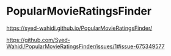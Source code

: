 # PopularMovieRatingsFinder
https://syed-wahidi.github.io/PopularMovieRatingsFinder/

https://github.com/Syed-Wahidi/PopularMovieRatingsFinder/issues/1#issue-675349577 
